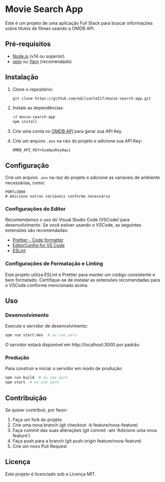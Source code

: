 # Movie Search App

Este é um projeto de uma aplicação Full Stack para buscar informações sobre títulos de filmes usando a OMDB API.

## Pré-requisitos

- [Node.js](https://nodejs.org/) (v14 ou superior)
- [npm](https://www.npmjs.com/) ou [Yarn](https://yarnpkg.com/) (recomendado)

## Instalação

1. Clone o repositório:

   ```bash
   git clone https://github.com/edilsonlm217/movie-search-app.git
   ```

2. Instale as dependências:

   ```bash
   cd movie-search-app
   npm install
   ```

3. Crie uma conta no [OMDB API](http://www.omdbapi.com/) para gerar sua API Key.

4. Crie um arquivo `.env` na raiz do projeto e adicione sua API Key:

   ```env
   OMDB_API_KEY=SuaApiKeyAqui
   ```

## Configuração

Crie um arquivo `.env` na raiz do projeto e adicione as variáveis de ambiente necessárias, como:

```env
PORT=3000
# Adicione outras variáveis conforme necessário
```

### Configurações do Editor

Recomendamos o uso do Visual Studio Code (VSCode) para desenvolvimento. Se você estiver usando o VSCode, as seguintes extensões são recomendadas:

- [Prettier - Code formatter](https://marketplace.visualstudio.com/items?itemName=esbenp.prettier-vscode)
- [EditorConfig for VS Code](https://marketplace.visualstudio.com/items?itemName=EditorConfig.EditorConfig)
- [ESLint](https://marketplace.visualstudio.com/items?itemName=dbaeumer.vscode-eslint)

### Configurações de Formatação e Linting

Este projeto utiliza ESLint e Prettier para manter um código consistente e bem formatado. Certifique-se de instalar as extensões recomendadas para o VSCode conforme mencionado acima.

## Uso

### Desenvolvimento

Execute o servidor de desenvolvimento:

```bash
npm run start:dev  # ou use yarn
```

O servidor estará disponível em http://localhost:3000 por padrão.

### Produção

Para construir e iniciar o servidor em modo de produção:

```bash
npm run build  # ou use yarn
npm start  # ou use yarn
```

## Contribuição

Se quiser contribuir, por favor:

1. Faça um fork do projeto
2. Crie uma nova branch (git checkout -b feature/nova-feature)
3. Faça commit das suas alterações (git commit -am 'Adicione uma nova feature')
4. Faça push para a branch (git push origin feature/nova-feature)
5. Crie um novo Pull Request

## Licença

Este projeto é licenciado sob a Licença MIT.
